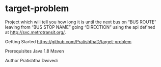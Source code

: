 # target-problem

Project which will tell you how long it is until the next bus on “BUS ROUTE” leaving from “BUS STOP NAME” going “DIRECTION” using the api defined at http://svc.metrotransit.org/.

Getting Started
https://github.com/PratishthaD/target-problem

Prerequisites
Java 1.8
Maven

Author
Pratishtha Dwivedi
